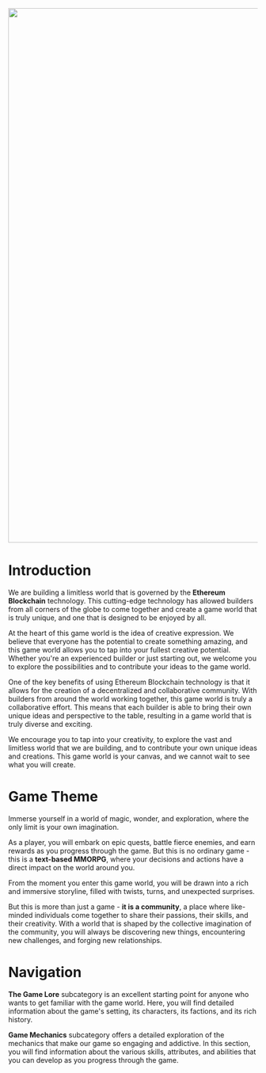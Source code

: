 
<img src="https://user-images.githubusercontent.com/36624118/230857239-1a14659e-9912-423f-954d-bd06ec38ed72.jpg" width="1080" heigh="300">


# Introduction

We are building a limitless world that is governed by the **Ethereum Blockchain** technology. This cutting-edge technology has allowed builders from all corners of the globe to come together and create a game world that is truly unique, and one that is designed to be enjoyed by all.

At the heart of this game world is the idea of creative expression. We believe that everyone has the potential to create something amazing, and this game world allows you to tap into your fullest creative potential. Whether you're an experienced builder or just starting out, we welcome you to explore the possibilities and to contribute your ideas to the game world.

One of the key benefits of using Ethereum Blockchain technology is that it allows for the creation of a decentralized and collaborative community. With builders from around the world working together, this game world is truly a collaborative effort. This means that each builder is able to bring their own unique ideas and perspective to the table, resulting in a game world that is truly diverse and exciting.

We encourage you to tap into your creativity, to explore the vast and limitless world that we are building, and to contribute your own unique ideas and creations. This game world is your canvas, and we cannot wait to see what you will create.

# Game Theme

Immerse yourself in a world of magic, wonder, and exploration, where the only limit is your own imagination.

As a player, you will embark on epic quests, battle fierce enemies, and earn rewards as you progress through the game. But this is no ordinary game - this is a **text-based MMORPG**, where your decisions and actions have a direct impact on the world around you.

From the moment you enter this game world, you will be drawn into a rich and immersive storyline, filled with twists, turns, and unexpected surprises.

But this is more than just a game - **it is a community**, a place where like-minded individuals come together to share their passions, their skills, and their creativity. With a world that is shaped by the collective imagination of the community, you will always be discovering new things, encountering new challenges, and forging new relationships.


# Navigation

**The Game Lore** subcategory is an excellent starting point for anyone who wants to get familiar with the game world. Here, you will find detailed information about the game's setting, its characters, its factions, and its rich history.


**Game Mechanics** subcategory offers a detailed exploration of the mechanics that make our game so engaging and addictive. In this section, you will find information about the various skills, attributes, and abilities that you can develop as you progress through the game.


